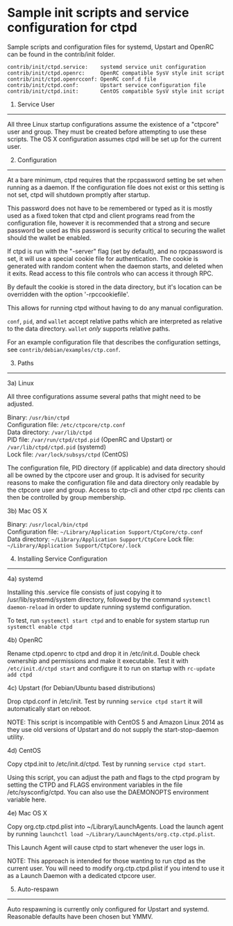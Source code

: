 Sample init scripts and service configuration for ctpd
==========================================================

Sample scripts and configuration files for systemd, Upstart and OpenRC
can be found in the contrib/init folder.

    contrib/init/ctpd.service:    systemd service unit configuration
    contrib/init/ctpd.openrc:     OpenRC compatible SysV style init script
    contrib/init/ctpd.openrcconf: OpenRC conf.d file
    contrib/init/ctpd.conf:       Upstart service configuration file
    contrib/init/ctpd.init:       CentOS compatible SysV style init script

1. Service User
---------------------------------

All three Linux startup configurations assume the existence of a "ctpcore" user
and group.  They must be created before attempting to use these scripts.
The OS X configuration assumes ctpd will be set up for the current user.

2. Configuration
---------------------------------

At a bare minimum, ctpd requires that the rpcpassword setting be set
when running as a daemon.  If the configuration file does not exist or this
setting is not set, ctpd will shutdown promptly after startup.

This password does not have to be remembered or typed as it is mostly used
as a fixed token that ctpd and client programs read from the configuration
file, however it is recommended that a strong and secure password be used
as this password is security critical to securing the wallet should the
wallet be enabled.

If ctpd is run with the "-server" flag (set by default), and no rpcpassword is set,
it will use a special cookie file for authentication. The cookie is generated with random
content when the daemon starts, and deleted when it exits. Read access to this file
controls who can access it through RPC.

By default the cookie is stored in the data directory, but it's location can be overridden
with the option '-rpccookiefile'.

This allows for running ctpd without having to do any manual configuration.

`conf`, `pid`, and `wallet` accept relative paths which are interpreted as
relative to the data directory. `wallet` *only* supports relative paths.

For an example configuration file that describes the configuration settings,
see `contrib/debian/examples/ctp.conf`.

3. Paths
---------------------------------

3a) Linux

All three configurations assume several paths that might need to be adjusted.

Binary:              `/usr/bin/ctpd`  
Configuration file:  `/etc/ctpcore/ctp.conf`  
Data directory:      `/var/lib/ctpd`  
PID file:            `/var/run/ctpd/ctpd.pid` (OpenRC and Upstart) or `/var/lib/ctpd/ctpd.pid` (systemd)  
Lock file:           `/var/lock/subsys/ctpd` (CentOS)  

The configuration file, PID directory (if applicable) and data directory
should all be owned by the ctpcore user and group.  It is advised for security
reasons to make the configuration file and data directory only readable by the
ctpcore user and group.  Access to ctp-cli and other ctpd rpc clients
can then be controlled by group membership.

3b) Mac OS X

Binary:              `/usr/local/bin/ctpd`  
Configuration file:  `~/Library/Application Support/CtpCore/ctp.conf`  
Data directory:      `~/Library/Application Support/CtpCore`
Lock file:           `~/Library/Application Support/CtpCore/.lock`

4. Installing Service Configuration
-----------------------------------

4a) systemd

Installing this .service file consists of just copying it to
/usr/lib/systemd/system directory, followed by the command
`systemctl daemon-reload` in order to update running systemd configuration.

To test, run `systemctl start ctpd` and to enable for system startup run
`systemctl enable ctpd`

4b) OpenRC

Rename ctpd.openrc to ctpd and drop it in /etc/init.d.  Double
check ownership and permissions and make it executable.  Test it with
`/etc/init.d/ctpd start` and configure it to run on startup with
`rc-update add ctpd`

4c) Upstart (for Debian/Ubuntu based distributions)

Drop ctpd.conf in /etc/init.  Test by running `service ctpd start`
it will automatically start on reboot.

NOTE: This script is incompatible with CentOS 5 and Amazon Linux 2014 as they
use old versions of Upstart and do not supply the start-stop-daemon utility.

4d) CentOS

Copy ctpd.init to /etc/init.d/ctpd. Test by running `service ctpd start`.

Using this script, you can adjust the path and flags to the ctpd program by
setting the CTPD and FLAGS environment variables in the file
/etc/sysconfig/ctpd. You can also use the DAEMONOPTS environment variable here.

4e) Mac OS X

Copy org.ctp.ctpd.plist into ~/Library/LaunchAgents. Load the launch agent by
running `launchctl load ~/Library/LaunchAgents/org.ctp.ctpd.plist`.

This Launch Agent will cause ctpd to start whenever the user logs in.

NOTE: This approach is intended for those wanting to run ctpd as the current user.
You will need to modify org.ctp.ctpd.plist if you intend to use it as a
Launch Daemon with a dedicated ctpcore user.

5. Auto-respawn
-----------------------------------

Auto respawning is currently only configured for Upstart and systemd.
Reasonable defaults have been chosen but YMMV.
